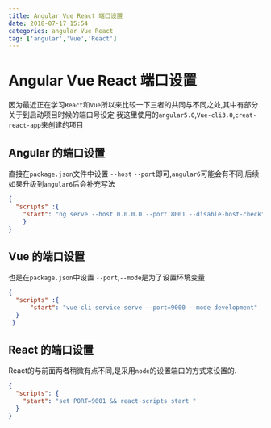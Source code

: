 ```yaml
---
title: Angular Vue React 端口设置
date: 2018-07-17 15:54
categories: angular Vue React
tag: ['angular','Vue','React']
---
```

# Angular Vue React 端口设置
因为最近正在学习`React`和`Vue`所以来比较一下三者的共同与不同之处,其中有部分关于到启动项目时候的端口号设定
我这里使用的`angular5.0`,`Vue-cli3.0`,`creat-react-app`来创建的项目

## Angular 的端口设置
直接在`package.json`文件中设置  `--host`  `--port`即可,`angular6`可能会有不同,后续如果升级到`angular6`后会补充写法
```json
{
  "scripts" :{
    "start": "ng serve --host 0.0.0.0 --port 8001 --disable-host-check"
    }
}
```
## Vue 的端口设置
也是在`package.json`中设置 `--port`,`--mode`是为了设置环境变量
```json
{
  "scripts" :{
      "start": "vue-cli-service serve --port=9000 --mode development"
  }
 }
```

## React 的端口设置
React的与前面两者稍微有点不同,是采用`node`的设置端口的方式来设置的.
```json
{
  "scripts": {
    "start": "set PORT=9001 && react-scripts start "
  }
}
```



